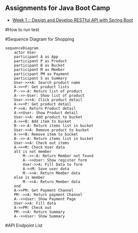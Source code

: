 ## Assignments for Java Boot Camp
* [Week 1 :: Design and Develop RESTful API with Spring Boot](https://github.com/up1/assignment-java-boot-camp/wiki/Week-01)

#How to run test


#Sequence Diagram for Shopping

```mermaid
sequenceDiagram
    actor User
    participant A as App
    participant P as Product
    participant B as Bucket
    participant M as Member
    participant PM as Payment
    participant S as Summary
    User->>+A: Search product name
    A->>+P: Get product lists
    P-->>-A: Return list of product
    A-->>-User: Show list of product
    User->>+A: Click product detail
    A->>+P: Get product detail
    P->>A: Return Product detail
    A->>User: Show Product detail
    User->>A: Add product to bucket
    A->>+B: Add item to bucket
    B-->>-A: Return items list in bucket
    User->>A: Remove product to bucket
    A->>+B: Remove item to bucket
    B-->>-A: Return items list in bucket
    User->>A: Check out items
    A->>+M: Check User data
    alt is not member
        M-->>-A: Return Member not found
        A-->>User: Show register form
        User->>A: Fill Data to form
        A->>M: Save user data
        M-->>A: Return Member data
    else is member
        M-->>A: Return Member data
    end
    A->>PM: Get Payment Channel
    PM-->>A: Return payment Channel
    A-->>User: Show Payment Page
    User->>A: Fill data
    A->>PM: Check out
    PM-->>A: Return Summary
    A-->>User: Show Summary
```

#API Endpoint List

